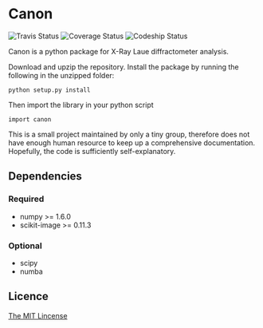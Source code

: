 # Canon #

![Travis Status](https://travis-ci.org/structrans/Canon.svg?branch=master)
![Coverage Status](https://coveralls.io/repos/structrans/Canon/badge.svg?branch=master&service=github)
![Codeship Status](https://codeship.com/projects/1dcd7cc0-0fe7-0133-d4b2-1e6fe7bb1028/status?branch=master)


Canon is a python package for X-Ray Laue diffractometer analysis.

Download and upzip the repository. Install the package by running the following in the unzipped folder:

    python setup.py install

Then import the library in your python script

    import canon

This is a small project maintained by only a tiny group,
therefore does not have enough human resource to keep up a comprehensive documentation.
Hopefully, the code is sufficiently self-explanatory.

## Dependencies

### Required

- numpy >= 1.6.0
- scikit-image >= 0.11.3

### Optional

- scipy
- numba

## Licence

[The MIT Lincense](http://opensource.org/licenses/MIT)

